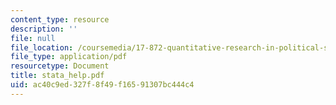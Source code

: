 ```yaml
---
content_type: resource
description: ''
file: null
file_location: /coursemedia/17-872-quantitative-research-in-political-science-and-public-policy-spring-2004/ac40c9ed327f8f49f16591307bc444c4_stata_help.pdf
file_type: application/pdf
resourcetype: Document
title: stata_help.pdf
uid: ac40c9ed-327f-8f49-f165-91307bc444c4
---
```


